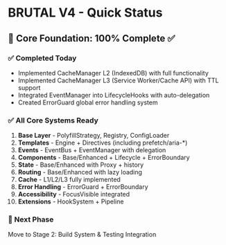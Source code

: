 # BRUTAL V4 - Quick Status

## 🎯 Core Foundation: 100% Complete ✅

### ✅ Completed Today
- Implemented CacheManager L2 (IndexedDB) with full functionality
- Implemented CacheManager L3 (Service Worker/Cache API) with TTL support
- Integrated EventManager into LifecycleHooks with auto-delegation
- Created ErrorGuard global error handling system

### ✅ All Core Systems Ready
1. **Base Layer** - PolyfillStrategy, Registry, ConfigLoader
2. **Templates** - Engine + Directives (including prefetch/aria-*)
3. **Events** - EventBus + EventManager with delegation
4. **Components** - Base/Enhanced + Lifecycle + ErrorBoundary
5. **State** - Base/Enhanced with Proxy + history
6. **Routing** - Base/Enhanced with lazy loading
7. **Cache** - L1/L2/L3 fully implemented
8. **Error Handling** - ErrorGuard + ErrorBoundary
9. **Accessibility** - FocusVisible integrated
10. **Extensions** - HookSystem + Pipeline

### 📍 Next Phase
Move to Stage 2: Build System & Testing Integration